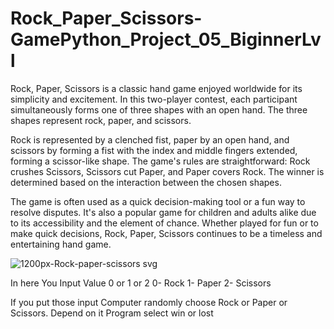 # Rock_Paper_Scissors-GamePython_Project_05_BiginnerLvl

Rock, Paper, Scissors is a classic hand game enjoyed worldwide for its simplicity and excitement. In this two-player contest, each participant simultaneously forms one of three shapes with an open hand. The three shapes represent rock, paper, and scissors.

Rock is represented by a clenched fist, paper by an open hand, and scissors by forming a fist with the index and middle fingers extended, forming a scissor-like shape. The game's rules are straightforward: Rock crushes Scissors, Scissors cut Paper, and Paper covers Rock. The winner is determined based on the interaction between the chosen shapes.

The game is often used as a quick decision-making tool or a fun way to resolve disputes. It's also a popular game for children and adults alike due to its accessibility and the element of chance. Whether played for fun or to make quick decisions, Rock, Paper, Scissors continues to be a timeless and entertaining hand game.

![1200px-Rock-paper-scissors svg](https://github.com/778569/Rock_Paper_Scissors-GamePython_Project_05_BiginnerLvl/assets/52319671/a841209d-144f-4bf7-86a4-d1519c13dc47)

In here You Input Value 0 or 1 or 2 
0- Rock
1- Paper
2- Scissors

If you put those input Computer randomly choose Rock or Paper or Scissors. Depend on it Program select win or lost



